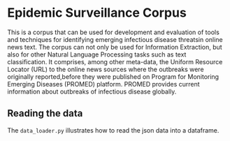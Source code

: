 # Epidemic Surveillance Corpus

 This is a corpus that can be used for development and evaluation of tools and techniques for identifying emerging infectious disease threatsin online news text.  The corpus can not only be used for Information Extraction, but also for other Natural Language Processing tasks such as text classification. It comprises, among other meta-data, the Uniform Resource Locator (URL) to the online news sources where the outbreaks were originally reported,before they were published on  Program for Monitoring Emerging Diseases (PROMED) platform. PROMED provides current information about outbreaks of infectious disease globally.

## Reading the data
The ```data_loader.py```  illustrates how to read the json data into a dataframe.